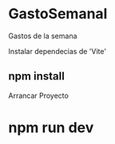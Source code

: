 # GastoSemanal
Gastos de la semana
<p>Instalar dependecias de 'Vite'</p>
<h2>npm install</h2>

<p>Arrancar Proyecto</p>
<h1>npm run dev</h1>
